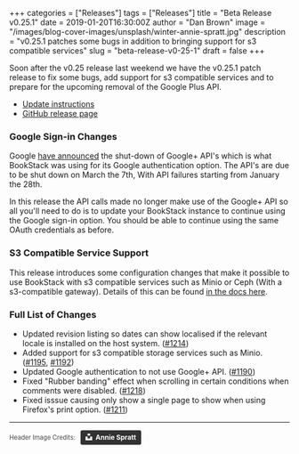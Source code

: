 +++
categories = ["Releases"]
tags = ["Releases"]
title = "Beta Release v0.25.1"
date = 2019-01-20T16:30:00Z
author = "Dan Brown"
image = "/images/blog-cover-images/unsplash/winter-annie-spratt.jpg"
description = "v0.25.1 patches some bugs in addition to bringing support for s3 compatible services"
slug = "beta-release-v0-25-1"
draft = false
+++

Soon after the v0.25 release last weekend we have the v0.25.1 patch release to fix some bugs, add support for s3 compatible services and to prepare for the upcoming 
removal of the Google Plus API.

* [Update instructions](https://www.bookstackapp.com/docs/admin/updates)
* [GitHub release page](https://github.com/BookStackApp/BookStack/releases/tag/v0.25.1)


### Google Sign-in Changes

Google [have announced](https://developers.google.com/+/api-shutdown) the shut-down of Google+ API's which is what BookStack was using for its Google authentication option.
The API's are due to be shut down on March the 7th, With API failures starting from January the 28th.

In this release the API calls made no longer make use of the Google+ API so all you'll need to do is to update your BookStack instance to continue using the Google sign-in option. You should be able to continue using the same OAuth credentials as before.

### S3 Compatible Service Support

This release introduces some configuration changes that make it possible to use BookStack with s3 compatible services such as Minio or Ceph (With a s3-compatible gateway). 
Details of this can be found [in the docs here](/docs/admin/upload-config/#non-amazon-s3-compatible-services).

### Full List of Changes

* Updated revision listing so dates can show localised if the relevant locale is installed on the host system. ([#1214](https://github.com/BookStackApp/BookStack/issues/1214))
* Added support for s3 compatible storage services such as Minio. ([#1195](https://github.com/BookStackApp/BookStack/issues/1195), [#1192](https://github.com/BookStackApp/BookStack/issues/1192))
* Updated Google authentication to not use Google+ API. ([#1190](https://github.com/BookStackApp/BookStack/issues/1190))
* Fixed "Rubber banding" effect when scrolling in certain conditions when comments were disabled. ([#1218](https://github.com/BookStackApp/BookStack/issues/1218))
* Fixed isssue causing only show a single page to show when using Firefox's print option. ([#1211](https://github.com/BookStackApp/BookStack/issues/1211))


----

<span style="font-size: 0.8em;opacity:0.8;">Header Image Credits: &nbsp; <a style="background-color:black;color:white;text-decoration:none;padding:4px 6px;font-family:-apple-system, BlinkMacSystemFont, &quot;San Francisco&quot;, &quot;Helvetica Neue&quot;, Helvetica, Ubuntu, Roboto, Noto, &quot;Segoe UI&quot;, Arial, sans-serif;font-size:12px;font-weight:bold;line-height:1.2;display:inline-block;border-radius:3px" href="https://unsplash.com/@anniespratt?utm_medium=referral&amp;utm_campaign=photographer-credit&amp;utm_content=creditBadge" target="_blank" rel="noopener noreferrer" title="Download free do whatever you want high-resolution photos from Annie Spratt"><span style="display:inline-block;padding:2px 3px"><svg xmlns="http://www.w3.org/2000/svg" style="height:12px;width:auto;position:relative;vertical-align:middle;top:-2px;fill:white" viewBox="0 0 32 32"><title>unsplash-logo</title><path d="M10 9V0h12v9H10zm12 5h10v18H0V14h10v9h12v-9z"></path></svg></span><span style="display:inline-block;padding:2px 3px">Annie Spratt</span></a></span>
